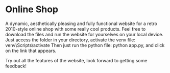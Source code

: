 # Online Shop
A dynamic, aesthetically pleasing and fully functional website for a retro 2010-style online shop with some really cool products. Feel free to download the files and run the website for yourselves on your local device. Just access the folder in your directory, activate the venv file: venv\Scripts\activate Then just run the python file: python app.py, and click on the link that appears. 

Try out all the features of the website, look forward to getting some feedback!
